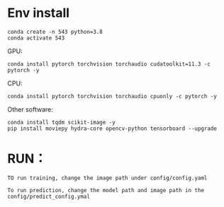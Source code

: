 # Env install

    conda create -n 543 python=3.8
    conda activate 543
GPU:

    conda install pytorch torchvision torchaudio cudatoolkit=11.3 -c pytorch -y
CPU:

    conda install pytorch torchvision torchaudio cpuonly -c pytorch -y

Other software:

    conda install tqdm scikit-image -y
    pip install moviepy hydra-core opencv-python tensorboard --upgrade
    

# RUN：
    TO run training, change the image path under config/config.yaml
    
    To run prediction, change the model path and image path in the config/predict_config.ymal
    
